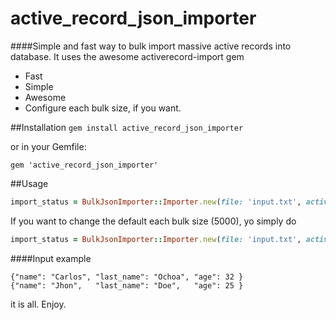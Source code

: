 # active_record_json_importer
####Simple and fast way to bulk import massive active records into database. It uses the awesome activerecord-import gem
 - Fast
 - Simple
 - Awesome
 - Configure each bulk size, if you want.


##Installation
`gem install active_record_json_importer` 

or in your Gemfile:

`gem 'active_record_json_importer'`

##Usage

```ruby
import_status = BulkJsonImporter::Importer.new(file: 'input.txt', active_record_class: Person).import
```
If you want to change the default each bulk size (5000), yo simply do
```ruby
import_status = BulkJsonImporter::Importer.new(file: 'input.txt', active_record_class: Person, records_at_once: 2000).import
```

####Input example
```
{"name": "Carlos", "last_name": "Ochoa", "age": 32 }
{"name": "Jhon",   "last_name": "Doe",   "age": 25 }
```

it is all. Enjoy.



